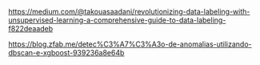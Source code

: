 https://medium.com/@takouasaadani/revolutionizing-data-labeling-with-unsupervised-learning-a-comprehensive-guide-to-data-labeling-f822deaadeb

https://blog.zfab.me/detec%C3%A7%C3%A3o-de-anomalias-utilizando-dbscan-e-xgboost-939236a8e64b
